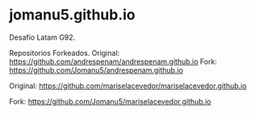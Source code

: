 # jomanu5.github.io

Desafío Latam G92.

Repositorios Forkeados.
Original:
https://github.com/andrespenam/andrespenam.github.io
Fork:
https://github.com/Jomanu5/andrespenam.github.io

Original:
https://github.com/mariselacevedor/mariselacevedor.github.io

Fork: 
https://github.com/Jomanu5/mariselacevedor.github.io
